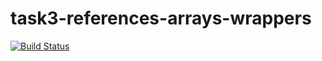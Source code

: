# task3-references-arrays-wrappers

[![Build Status](https://travis-ci.com/itmo-java-basics-2020/task3-references-arrays-wrappers-Zverev-M.svg?branch=master)](https://travis-ci.com/itmo-java-basics-2020/task3-references-arrays-wrappers-Zverev-M)
